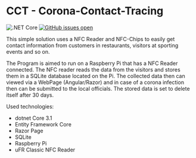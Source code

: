 # CCT - Corona-Contact-Tracing

![.NET Core](https://github.com/KienbMi/CCT/workflows/.NET%20Core/badge.svg)
[![GitHub issues open](https://img.shields.io/github/issues/network-tools/shconfparser.svg)](https://github.com/KienbMi/CCT/issues)

This simple solution uses a NFC Reader and NFC-Chips to easily get contact information from customers in restaurants, visitors at sporting events and so on.

The Program is aimed to run on a Raspberry Pi that has a NFC Reader connected. The NFC reader reads the data from the visitors and stores them in a SQLite database located on the Pi. The collected data then can viewed via a WebPage (Angular/Razor) and in case of a corona infection then can be submitted to the local officials. The stored data is set to delete itself after 30 days.

Used technologies:
* dotnet Core 3.1
* Entity Framework Core
* Razor Page
* SQLite
* Raspberry Pi
* uFR Classic NFC Reader

